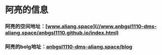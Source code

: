 # 阿亮的信息
### 阿亮的空间地址：[www.aliang.space](//www.anbgsl1110-dms-aliang.space/anbgsl1110.github.io/index.html)
### 阿亮的bolg地址：[anbgsl1110-dms-aliang.space/blog](//www.anbgsl1110-dms-aliang.space/anbgsl1110.github.io/blog/blog01.html)
